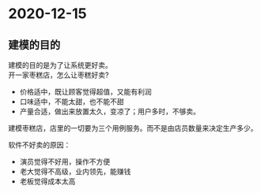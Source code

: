 # 2020-12-15 

## 建模的目的

建模的目的是为了让系统更好卖。  
开一家枣糕店，怎么让枣糕好卖?  

+ 价格适中，既让顾客觉得超值，又能有利润  
+ 口味适中，不能太甜，也不能不甜  
+ 产量合适，做出来放置太久，变凉了；用户多时，不够卖。  

建模枣糕店，店里的一切要为三个用例服务。而不是由店员数量来决定生产多少。  

软件不好卖的原因：  

+ 演员觉得不好用，操作不方便  
+ 老大觉得不高级，业内领先，能赚钱  
+ 老板觉得成本太高  

